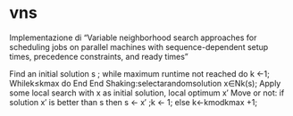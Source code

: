vns
===

Implementazione di “Variable neighborhood search approaches for scheduling jobs on parallel machines with sequence-dependent setup times, precedence constraints, and ready times”

Find an initial solution s ;
while maximum runtime not reached do
k ←1; Whilek≤kmax do
End End
Shaking:selectarandomsolution x∈Nk(s);
Apply some local search with x as initial solution, local optimum x′
Move or not:
if solution x′ is better than s then
s ← x′ ;k ← 1; else
k←kmodkmax +1;